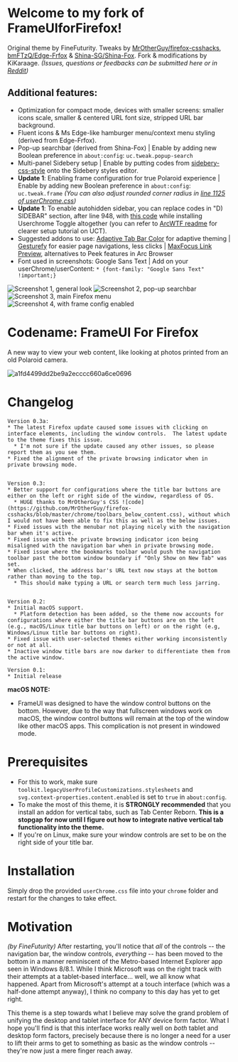 # Welcome to my fork of FrameUIforFirefox!
Original theme by FineFuturity. Tweaks by [MrOtherGuy/firefox-csshacks](https://mrotherguy.github.io/firefox-csshacks/), [bmFTzQ/Edge-Frfox](https://github.com/bmFtZQ/edge-frfox) & [Shina-SG/Shina-Fox](https://github.com/Shina-SG/Shina-Fox). Fork & modifications by KiKaraage.  *(Issues, questions or feedbacks can be submitted here or in [Reddit](https://old.reddit.com/r/FirefoxCSS/comments/1bzos14/presenting_my_version_of_frameui_for_firefox/))*

## Additional features:
* Optimization for compact mode, devices with smaller screens: smaller icons scale, smaller & centered URL font size, stripped URL bar background.
* Fluent icons & Ms Edge-like hamburger menu/context menu styling (derived from Edge-Frfox).
* Pop-up searchbar (derived from Shina-Fox) | Enable by adding new Boolean preference in `about:config`: `uc.tweak.popup-search`
* Multi-panel Sidebery setup | Enable by putting codes from [sidebery-css-style](https://github.com/KiKaraage/ArcWTF/blob/main/sidebery-css-style) onto the Sidebery styles editor.
* **Update 1**: Enabling frame configuration for true Polaroid experience | Enable by adding new Boolean preference in `about:config`: `uc.tweak.frame` *(You can also adjust rounded corner radius in [line 1125 of userChrome.css](https://github.com/KiKaraage/FrameUIforFirefox/blob/82a10ad9219cdc9b9da1af1860a91d2042ee4422/userChrome.css#L1125))*
* **Update 1**: To enable autohidden sidebar, you can replace codes in "D) SIDEBAR" section, after line 948, with [this code](https://github.com/KiKaraage/ArcWTF/blob/main/tweaks/sidebar.css) while installing Userchrome Toggle altogether (you can refer to [ArcWTF readme]([h](https://github.com/KiKaraage/ArcWTF)) for clearer setup tutorial on UCT).
* Suggested addons to use: [Adaptive Tab Bar Color](https://github.com/easonwong-de/Adaptive-Tab-Bar-Colour) for adaptive theming | [Gesturefy](https://github.com/Robbendebiene/Gesturefy) for easier page navigations, less clicks | [MaxFocus Link Preview](https://addons.mozilla.org/en-US/firefox/addon/maxfocus-link-preview/reviews/), alternatives to Peek features in Arc Browser
* Font used in screenshots: Google Sans Text | Add on your userChrome/userContent: `* {font-family: "Google Sans Text" !important;}
`

![Screenshot 1, general look](https://github.com/KiKaraage/FrameUIforFirefox/assets/10529881/42e42d1f-8830-442a-8e64-b725cd6da508)
![Screenshot 2, pop-up searchbar](https://github.com/KiKaraage/FrameUIforFirefox/assets/10529881/9f35fee2-a9b4-477c-9747-8d01d3978eb5)
![Screenshot 3, main Firefox menu](https://github.com/KiKaraage/FrameUIforFirefox/assets/10529881/928fbe4c-573f-45ba-bb20-a6d514742b13)
![Screenshot 4, with frame config enabled](https://github.com/KiKaraage/FrameUIforFirefox/assets/10529881/c5f21506-6d36-4485-a479-26a5f652ac66)


# Codename: FrameUI For Firefox
A new way to view your web content, like looking at photos printed from an old Polaroid camera.

![a1fd4499dd2be9a2ecccc660a6ce0696](https://github.com/FineFuturity/FrameUIForFirefox/assets/19298107/75c5a475-d440-4481-a002-9cdb754155ed)

# Changelog
```
Version 0.3a:
* The latest Firefox update caused some issues with clicking on interface elements, including the window controls.  The latest update to the theme fixes this issue.
  * I'm not sure if the update caused any other issues, so please report them as you see them.  
* Fixed the alignment of the private browsing indicator when in private browsing mode.
 

Version 0.3:
* Better support for configurations where the title bar buttons are either on the left or right side of the window, regardless of OS.
  * HUGE thanks to MrOtherGuy's CSS ![code](https://github.com/MrOtherGuy/firefox-csshacks/blob/master/chrome/toolbars_below_content.css), without which I would not have been able to fix this as well as the below issues.
* Fixed issues with the menubar not playing nicely with the navigation bar when it's active.
* Fixed issue with the private browsing indicator icon being misaligned with the navigation bar when in private browsing mode.
* Fixed issue where the bookmarks toolbar would push the navigation toolbar past the bottom window boundary if "Only Show on New Tab" was set.
* When clicked, the address bar's URL text now stays at the bottom rather than moving to the top.
  * This should make typing a URL or search term much less jarring.


Version 0.2:
* Initial macOS support.
  * Platform detection has been added, so the theme now accounts for configurations where either the title bar buttons are on the left (e.g., macOS/Linux title bar buttons on left) or on the right (e.g, Windows/Linux title bar buttons on right).
* Fixed issue with user-selected themes either working inconsistently or not at all.
* Inactive window title bars are now darker to differentiate them from the active window.
 
Version 0.1:
* Initial release
```


**macOS NOTE:**
* FrameUI was designed to have the window control buttons on the bottom. However, due to the way that fullscreen windows work on macOS, the window control buttons will remain at the top of the window like other macOS apps. This complication is not present in windowed mode.

# Prerequisites
* For this to work, make sure `toolkit.legacyUserProfileCustomizations.stylesheets` and `svg.context-properties.content.enabled` is set to `true` in `about:config`.
* To make the most of this theme, it is **STRONGLY recommended** that you install an addon for vertical tabs, such as Tab Center Reborn.  **This is a stopgap for now until I figure out how to integrate native vertical tab functionality into the theme.**
* If you're on Linux, make sure your window controls are set to be on the right side of your title bar.

# Installation

Simply drop the provided `userChrome.css` file into your `chrome` folder and restart for the changes to take effect.

# Motivation
_(by FineFuturity)_ After restarting, you'll notice that *all* of the controls -- the navigation bar, the window controls, *everything* -- has been moved to the bottom in a manner reminiscent of the Metro-based Internet Explorer app seen in Windows 8/8.1.  While I think Microsoft was on the right track with their attempts at a tablet-based interface... well, we all know what happened.  Apart from Microsoft's attempt at a touch interface (which was a half-done attempt anyway), I think no company to this day has yet to get right.

This theme is a step towards what I believe may solve the grand problem of unifying the desktop and tablet interface for ANY device form factor.  What I hope you'll find is that this interface works really well on *both* tablet and desktop form factors, precisely because there is no longer a need for a user to lift their arms to get to something as basic as the window controls -- they're now just a mere finger reach away. 
